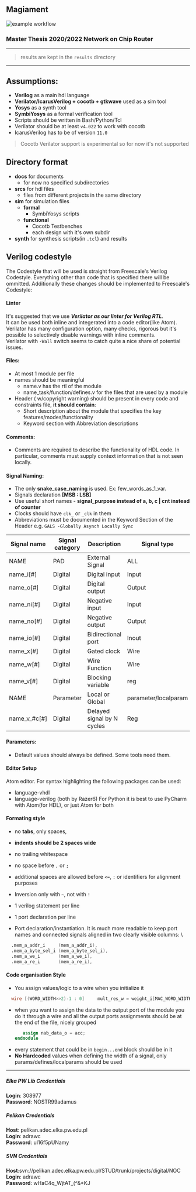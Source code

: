 ## Magiament
![example workflow](https://github.com/AdDraw/magiament/actions/workflows/blank.yml/badge.svg)
### Master Thesis 2020/2022 Network on Chip Router

---
> results are kept in the `results` directory

---
## Assumptions:
- **Verilog** as a main hdl language
- **Verilator/IcarusVerilog + cocotb + gtkwave** used as a sim tool
- **Yosys** as a synth tool
- **SymbiYosys** as a formal verification tool
- Scripts should be written in Bash/Python/Tcl
- Verilator should be at least `v4.022` to work with cocotb
- IcarusVerilog has to be of version `11.0`

> Cocotb Verilator support is experimental so for now it's not supported

## Directory format
- **docs** for documents
  - for now no specified subdirectories
- **srcs** for hdl files
  - files from different projects in the same directory
- **sim** for simulation files
  - **formal**
    - SymbiYosys scripts
  - **functional**
    - Cocotb Testbenches
    - each design with it's own subdir
- **synth** for synthesis scripts(in `.tcl`) and results

## Verilog codestyle
The Codestyle that will be used is straight from Freescale's Verilog Codestyle.
Everything other than code that is specified there will be ommitted.
Additionally these changes should be implemented to Freescale's Codestyle:

#### Linter
It's suggested that we use ***Verilator as our linter for Verilog RTL***.\
It can be used both inline and integerated into a code editor(like Atom).\
Verilator has many configuration option, many checks, rigorous but it's possible to selectively disable warnings with inline comments.  
Verilator with `-Wall` switch seems to catch quite a nice share of potential issues.

#### Files:
- At most 1 module per file
- names should be meaningful
  - name.v has the rtl of the module
  - name_task/function/defines.v for the files that are used by a module
- Header ( w/copyright warning) should be present in every code and constraints file, **it should contain**:
  - Short description about the module that specifies the key features/modes/functionality
  - Keyword section with Abbreviation descriptions

#### Comments:
 - Comments are required to describe the functionality of HDL code. In particular, comments must supply context information that is not seen locally.

#### Signal Naming:
- The only **snake_case_naming** is used. Ex: few_words_as_1_var.
- Signals declaration **[MSB : LSB]**
- Use useful short names - **signal_purpose instead of a, b, c | cnt instead of counter**
- Clocks should have `clk_` or `_clk` in them
- Abbreviations must be documented  in the Keyword Section of the Header e.g. `GALS -Globally Asynch Locally Sync`

| Signal name | Signal category | Description | Signal type |
| ------ | ------ | ------ | ------ |
| NAME | PAD | External Signal | ALL |
| name_i[#] | Digital | Digital input | Input |
| name_o[#] | Digital | Digital output | Output |
| name_ni[#] | Digital | Negative input | Input |
| name_no[#] | Digital | Negative output | Output |
| name_io[#] | Digital | Bidirectional port | Inout |
| name_x[#] | Digital | Gated clock | Wire |
| name_w[#] | Digital | Wire Function | Wire |
| name_v[#] | Digital | Blocking variable | reg |
| NAME | Parameter | Local or Global | parameter/localparam |
| name_v_#c[#]| Digital | Delayed signal by N cycles| Reg |


#### Parameters:
- Default values should always be defined. Some tools need them.

#### Editor Setup
Atom editor. For syntax highlighting the following packages can be used:
- language-vhdl
- language-verilog
(both by Razer6)
For Python it is best to use PyCharm with Atom(for HDL), or just Atom for both

#### Formating style
- no **tabs**, only spaces,
- **indents should be 2 spaces wide**
- no trailing whitespace
- no space before `,` or `;`
- additional spaces are allowed before `<=`, `:` or identifiers for alignment purposes
- Inversion only with `~`, not with `!`
- 1 verilog statement per line
- 1 port declaration per line

- Port declaration/instantiation.
It is much more readable to keep port names and connected signals aligned in two clearly visible columns: \
```verilog
  .mem_a_addr_i     (mem_a_addr_i),
  .mem_a_byte_sel_i (mem_a_byte_sel_i),
  .mem_a_we_i       (mem_a_we_i),
  .mem_a_re_i       (mem_a_re_i),
```

#### Code organisation Style
- You assign values/logic to a wire when you initialize it
```verilog
  wire [(WORD_WIDTH>>2)-1 : 0] 	   mult_res_w = weight_i[MAC_WORD_WIDTH-1 : 0] * activation_i[MAC_WORD_WIDTH-1 : 0];
```
- when you want to assign the data to the output port of the module you do it through a wire and all the output ports assignments should be at the end of the file, nicely grouped
  ```verilog
     assign nab_data_o = acc;
  endmodule
  ```
- every statement that could be in `begin...end` block should be in it
- **No Hardcoded** values when defining the width of a signal, only params/defines/localparams should be used

---

##### Elka PW Lib Credentials
**Login**: 308977\
**Password**: NOSTR99adamus
##### Pelikan Credentials
**Host**: pelikan.adec.elka.pw.edu.pl\
**Login**: adrawc\
**Password**: uI16f5pUNamy
##### SVN Credentials
**Host**:svn://pelikan.adec.elka.pw.edu.pl/STUD/trunk/projects/digital/NOC\
**Login**: adrawc\
**Password**: wHaC4q_WjtAT_(^&*KJ
